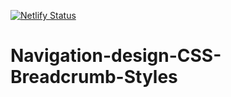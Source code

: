 [![Netlify Status](https://api.netlify.com/api/v1/badges/849585ce-784a-40f2-b0c2-08fd5aad3762/deploy-status)](https://app.netlify.com/sites/frosty-joliot-9ae861/deploys)

# Navigation-design-CSS-Breadcrumb-Styles
